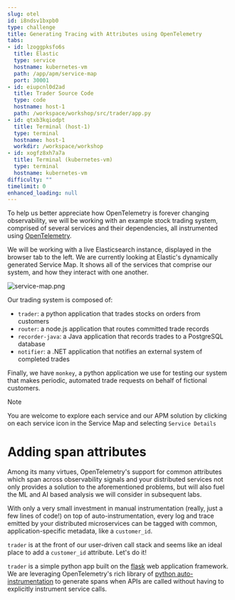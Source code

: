```yaml
---
slug: otel
id: i8ndsv1bxpb0
type: challenge
title: Generating Tracing with Attributes using OpenTelemetry
tabs:
- id: lzoggpksfo6s
  title: Elastic
  type: service
  hostname: kubernetes-vm
  path: /app/apm/service-map
  port: 30001
- id: eiupcnl0d2ad
  title: Trader Source Code
  type: code
  hostname: host-1
  path: /workspace/workshop/src/trader/app.py
- id: qtxb3kqiodpt
  title: Terminal (host-1)
  type: terminal
  hostname: host-1
  workdir: /workspace/workshop
- id: xogfz8xh7a7a
  title: Terminal (kubernetes-vm)
  type: terminal
  hostname: kubernetes-vm
difficulty: ""
timelimit: 0
enhanced_loading: null
---
```


To help us better appreciate how OpenTelemetry is forever changing observability, we will be working with an example stock trading system, comprised of several services and their dependencies, all instrumented using [OpenTelemetry](https://opentelemetry.io).

We will be working with a live Elasticsearch instance, displayed in the browser tab to the left. We are currently looking at Elastic's dynamically generated Service Map. It shows all of the services that comprise our system, and how they interact with one another.

![service-map.png](../assets/service-map.png)

Our trading system is composed of:
* `trader`: a python application that trades stocks on orders from customers
* `router`: a node.js application that routes committed trade records
* `recorder-java`: a Java application that records trades to a PostgreSQL database
* `notifier`: a .NET application that notifies an external system of completed trades

Finally, we have `monkey`, a python application we use for testing our system that makes periodic, automated trade requests on behalf of fictional customers.

> [!NOTE]
> You are welcome to explore each service and our APM solution by clicking on each service icon in the Service Map and selecting `Service Details`

Adding span attributes
===
Among its many virtues, OpenTelemetry's support for common attributes which span across observability signals and your distributed services not only provides a solution to the aforementioned problems, but will also fuel the ML and AI based analysis we will consider in subsequent labs.

With only a very small investment in manual instrumentation (really, just a few lines of code!) on top of auto-instrumentation, every log and trace emitted by your distributed microservices can be tagged with common, application-specific metadata, like a `customer_id`.

`trader` is at the front of our user-driven call stack and seems like an ideal place to add a `customer_id` attribute. Let's do it!

`trader` is a simple python app built on the [flask](https://flask.palletsprojects.com/en/3.0.x/) web application framework. We are leveraging OpenTelemetry's rich library of [python auto-instrumentation](https://opentelemetry.io/docs/zero-code/python/) to generate spans when APIs are called without having to explicitly instrument service calls.


